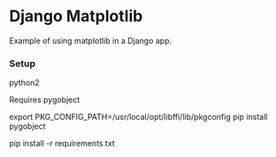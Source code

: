 # Django Matplotlib

Example of using matplotlib in a Django app.


### Setup

python2

Requires pygobject

export PKG_CONFIG_PATH=/usr/local/opt/libffi/lib/pkgconfig
pip install pygobject

pip install -r requirements.txt
